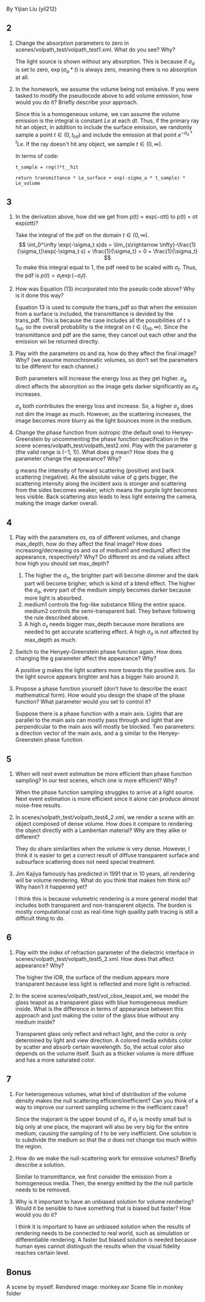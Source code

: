 By Yijian Liu (yil212)

## 2
1. Change the absorption parameters to zero in scenes/volpath_test/volpath_test1.xml. What do you see? Why?
   
   The light source is shown without any absorption. This is because if $\sigma_a$ is set to zero, $\exp(\sigma_a*t)$ is always zero, meaning there is no absorption at all.

2. In the homework, we assume the volume being not emissive. If you were tasked to modify the pseudocode above to add volume emission, how would you do it? Briefly describe your approach.
   
   Since this is a homogeneous volume, we can assume the volume emission is the integral is constant $Le$ at each $dt$. Thus, if the primary ray hit an object, in addition to include the surface emission, we randomly sample a point $t\in(0, t_{hit})$ and include the emission at that point $e^{-\sigma_a*t}Le$. If the ray doesn't hit any object, we sample $t\in(0,\infty)$.

   In terms of code:

   `t_sample = rng()*t__hit`

   `return transmittance * Le_surface + exp(-sigma_a * t_sample) * Le_volume`

## 3
1. In the derivation above, how did we get from p(t) ∝ exp(−σtt) to p(t) = σt exp(σtt)?

    Take the integral of the pdf on the domain $t\in(0,\infty)$.
    $$
    \int_0^\infty \exp(-\sigma_t s)ds 
    = \lim_{s\rightarrow \infty}-\frac{1}{\sigma_t}\exp(-\sigma_t s) + \frac{1}{\sigma_t} 
    = 0 + \frac{1}{\sigma_t}
    $$
    To make this integral equal to 1, the pdf need to be scaled with $\sigma_t$. Thus, the pdf is $p(t)=\sigma_t\exp(-\sigma_t t)$.

2. How was Equation (13) incorporated into the pseudo code above? Why is it done this way?

    Equation 13 is used to compute the trans_pdf so that when the emission from a surface is included, the transmittance is devided by the trans_pdf. This is because the case includes all the possibilities of $t\geq t_{hit}$, so the overall probability is the integral on $t\in(t_{hit},\infty)$. Since the transmittance and pdf are the same, they cancel out each other and the emission wii be returned directly.

3. Play with the parameters σs and σa, how do they affect the final image? Why? (we assume monochromatic volumes, so don’t set the parameters to be different for each channel.)

    Both parameters will increase the energy loss as they get higher. $\sigma_a$ direct affects the absorption so the image gets darker significantly as $\sigma_a$ increases.

    $\sigma_s$ both contributes the energy loss and increase. So, a higher $\sigma_s$ does not dim the image as much. However, as the scattering increases, the image becomes more blurry as the light bounces more in the medium.

4. Change the phase function from isotropic (the default one) to Henyey-Greenstein by uncommenting
the phase function specification in the scene scenes/volpath_test/volpath_test2.xml. Play with the
parameter g (the valid range is (−1, 1)). What does g mean? How does the g parameter change the
appearance? Why?

    g means the intensity of forward scattering (positive) and back scattering (negative). As the absolute value of g gets bigger, the scattering intensity along the incident axis is stonger and scattering from the sides becomes weaker, which means the purple light becomes less visible. Back scattering also leads to less light entering the camera, making the image darker overall.

## 4
1. Play with the parameters σs, σa of different volumes, and change max_depth, how do they affect the final image? How does increasing/decreasing σs and σa of medium1 and medium2 affect the appearance, respectively? Why? Do different σs and σa values affect how high you should set max_depth?

    1) The higher the $\sigma_s$, the brighter part will become dimmer and the dark part will become brigher, which is kind of a blend effect. The higher the $\sigma_a$, every part of the medium simply becomes darker because more light is absorbed.
    2) medium1 controls the fog-like substance filling the entire space. medium2 controls the semi-transparent ball. They behave following the rule described above.
    3) A high $\sigma_s$ needs bigger max_depth because more iterations are needed to get accurate scattering effect. A high $\sigma_a$ is not affected by max_depth as much.

2. Switch to the Henyey-Greenstein phase function again. How does changing the g parameter affect the appearance? Why?
   
    A positive g makes the light scatters more towards the positive axis. So the light source appears brighter and has a bigger halo around it.

3. Propose a phase function yourself (don’t have to describe the exact mathematical form). How would you design the shape of the phase function? What parameter would you set to control it?

    Suppose there is a phase function with a main axis. Lights that are parallel to the main axis can mostly pass through and light that are perpendicular to the main axis will mostly be blocked. Two parameters: a direction vector of the main axis, and a g similar to the Henyey-Greenstein phase function.

## 5
1. When will next event estimation be more efficient than phase function sampling? In our test scenes, which one is more efficient? Why?

    When the phase function sampling struggles to arrive at a light source. Next event estimation is more efficient since it alone can produce almost noise-free results.

2. In scenes/volpath_test/volpath_test4_2.xml, we render a scene with an object composed of dense volume. How does it compare to rendering the object directly with a Lambertian material? Why are they alike or different?

    They do share similarities when the volume is very dense. However, I think it is easier to get a correct result of diffuse transparent surface and subsurface scattering does not need special treatment.

3. Jim Kajiya famously has predicted in 1991 that in 10 years, all rendering will be volume rendering. What do you think that makes him think so? Why hasn’t it happened yet?

    I think this is because volumetric rendering is a more general model that includes both transparent and non-transparent objects. The burden is mostly computational cost as real-time high quaility path tracing is still a difficult thing to do.

## 6
1. Play with the index of refraction parameter of the dielectric interface in scenes/volpath_test/volpath_test5_2.xml. How does that affect appearance? Why?

    The higher the IOR, the surface of the medium appears more transparent because less light is reflected and more light is refracted.

2. In the scene scenes/volpath_test/vol_cbox_teapot.xml, we model the glass teapot as a transparent glass with blue homogeneous medium inside. What is the difference in terms of appearance between this approach and just making the color of the glass blue without any medium inside?

    Transparent glass only reflect and refract light, and the color is only determined by light and view direction. A colored media exhibits color by scatter and absorb certain wavelength. So, the actual color also depends on the volume itself. Such as a thicker volume is more diffuse and has a more saturated color.

## 7
1.  For heterogeneous volumes, what kind of distribution of the volume density makes the null scattering efficient/inefficient? Can you think of a way to improve our current sampling scheme in the inefficient case?

    Since the majorant is the upper bound of $\sigma_t$, if $\sigma_t$ is mostly small but is big only at one place, the majorant will also be very big for the entire medium, causing the sampling of $t$ to be very inefficient. One solution is to subdivide the medium so that the $\sigma$ does not change too much within the region.

2. How do we make the null-scattering work for emissive volumes? Briefly describe a solution.

    Similar to transmittance, we first consider the emission from a homogeneous media. Then, the energy emitted by the the null particle needs to be removed.

3. Why is it important to have an unbiased solution for volume rendering? Would it be sensible to have something that is biased but faster? How would you do it?

    I think it is important to have an unbiased solution when the results of rendering needs to be connected to real world, such as simulation or differentiable rendering. A faster but biased solution is needed because human eyes cannot distingush the results when the visual fidelity reaches certain level.

## Bonus
A scene by myself.
Rendered image: monkey.exr
Scene file in monkey folder